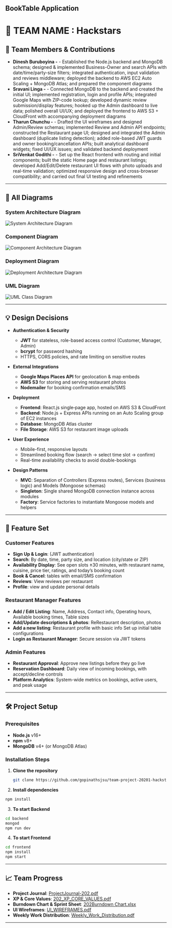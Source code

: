 ## **BookTable Application**

# 🚀 TEAM NAME : Hackstars  

## 👥 Team Members & Contributions  
- **Dinesh Buruboyina -** -  Established the Node.js backend and MongoDB schema; designed & implemented Business-Owner and search APIs with date/time/party-size filters; integrated authentication, input validation and reviews middleware; deployed the backend to AWS EC2 Auto Scaling + MongoDB Atlas; and prepared the component diagrams 
- **Sravani Linga -** - Connected MongoDB to the backend and created the initial UI; implemented registration, login and profile APIs; integrated Google Maps with ZIP-code lookup; developed dynamic review submission/display features; hooked up the Admin dashboard to live data; polished overall UI/UX; and deployed the frontend to AWS S3 + CloudFront with accompanying deployment diagrams 
- **Tharun Chunchu -** - Drafted the UI wireframes and designed Admin/Review schemas; implemented Review and Admin API endpoints; constructed the Restaurant page UI; designed and integrated the Admin dashboard (duplicate listing detection); added role-based JWT guards and owner booking/cancellation APIs; built analytical dashboard widgets; fixed UI/UX issues; and validated backend deployment
- **SriVenkat Godithi -** - Set up the React frontend with routing and initial components; built the static Home page and restaurant listings; developed Add/Edit/Delete restaurant UI flows with photo uploads and real-time validation; optimized responsive design and cross-browser compatibility; and carried out final UI testing and refinements 

---   

## 🎯 All Diagrams

### System Architecture Diagram

![System Architecture Diagram](Documentation/Architecture.png)

### Component Diagram

![Component Architecture Diagram](Documentation/Component.png) 

### Deployment Diagram

![Deployment Architecture Diagram](Documentation/Deployment.png)  

### UML Diagram

![UML Class Diagram](Documentation/UML.png)  
 

---

## 💡 Design Decisions

- **Authentication & Security**  
  - **JWT** for stateless, role-based access control (Customer, Manager, Admin)  
  - **bcrypt** for password hashing  
  - HTTPS, CORS policies, and rate limiting on sensitive routes   

- **External Integrations**  
  - **Google Maps Places API** for geolocation & map embeds  
  - **AWS S3** for storing and serving restaurant photos  
  - **Nodemailer** for booking confirmation emails/SMS  

- **Deployment**  
  - **Frontend**: React.js single‐page app, hosted on AWS S3 & CloudFront  
  - **Backend**: Node.js + Express APIs running on an Auto Scaling group of EC2 instances  
  - **Database**: MongoDB Atlas cluster  
  - **File Storage**: AWS S3 for restaurant image uploads   

- **User Experience**  
  - Mobile-first, responsive layouts  
  - Streamlined booking flow (search → select time slot → confirm)  
  - Real-time availability checks to avoid double-bookings
  
- **Design Patterns**
  - **MVC**: Separation of Controllers (Express routes), Services (business logic) and Models (Mongoose schemas)  
  - **Singleton**: Single shared MongoDB connection instance across modules  
  - **Factory**: Service factories to instantiate Mongoose models and helpers  
 
---


## 🚀 Feature Set

### Customer Features
- **Sign Up & Login**: (JWT authentication)  
- **Search**: By date, time, party size, and location (city/state or ZIP)  
- **Availability Display**: See open slots ±30 minutes, with restaurant name, cuisine, price tier, ratings, and today’s booking count  
- **Book & Cancel**: tables with email/SMS confirmation  
- **Reviews**: View reviews per restaurant  
- **Profile**: view and update personal details  

### Restaurant Manager Features
- **Add / Edit Listing**: Name, Address, Contact info, Operating hours, Available booking times, Table sizes  
- **Add/Update descriptions & photos**: ReRestaurant description, photos
- **Add a new listing**: Restaurant profile with basic info Set up initial table configurations  
- **Login as Restaurant Manager**: Secure session via JWT tokens   

### Admin Features 
- **Restaurant Approval**: Approve new listings before they go live
- **Reservation Dashboard**: Daily view of incoming bookings, with accept/decline controls  
- **Platform Analytics**: System-wide metrics on bookings, active users, and peak usage   

---

## 🛠️ Project Setup

### Prerequisites

- **Node.js** v16+  
- **npm** v8+  
- **MongoDB** v4+ (or MongoDB Atlas)

### Installation Steps

1. **Clone the repository**  
   ```bash
   git clone https://github.com/gopinathsjsu/team-project-20201-hackstars.git
   ```
2. **Install dependencies**
```bash
npm install
```
3. **To start Backend**
```bash
cd backend
mongod
npm run dev 
```
4. **To start Frontend**
```bash
cd frontend
npm install 
npm start 
```  
---
## 📈 Team Progress

- **Project Journal**: [ProjectJournal-202.pdf](Documentation/ProjectJournal-202.pdf)  
- **XP & Core Values**: [202_XP_CORE_VALUES.pdf](Documentation/202_XP_CORE_VALUES.pdf)  
- **Burndown Chart & Sprint Sheet**: [202Burndown Chart.xlsx](Documentation/202Burndown_Chart.xlsx)  
- **UI Wireframes**: [UI_WIREFRAMES.pdf](Documentation/UI_WIREFRAMES.pdf)  
- **Weekly Work Distribution**: [Weekly_Work_Distribution.pdf](Documentation/Weekly_Work_Distribution.pdf)  

---
